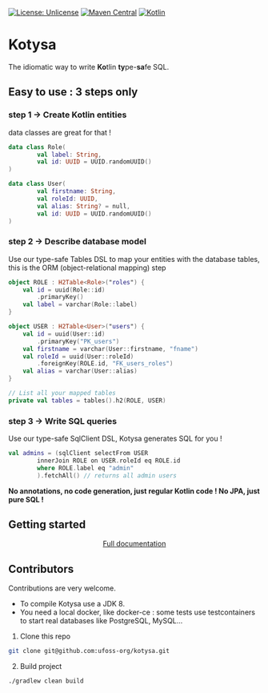 [![License: Unlicense](https://img.shields.io/github/license/ufoss-org/kotysa)](http://unlicense.org/)
[![Maven Central](https://img.shields.io/maven-central/v/org.ufoss.kotysa/kotysa-core)](https://search.maven.org/artifact/org.ufoss.kotysa/kotysa-core)
[![Kotlin](https://img.shields.io/badge/kotlin-1.6.0-blue.svg?logo=kotlin)](http://kotlinlang.org)

# Kotysa

The idiomatic way to write **Ko**tlin **ty**pe-**sa**fe SQL.

## Easy to use : 3 steps only
### step 1 -> Create Kotlin entities

data classes are great for that !

```kotlin
data class Role(
        val label: String,
        val id: UUID = UUID.randomUUID()
)

data class User(
        val firstname: String,
        val roleId: UUID,
        val alias: String? = null,
        val id: UUID = UUID.randomUUID()
)
```

### step 2 -> Describe database model

Use our type-safe Tables DSL to map your entities with the database tables,
this is the ORM (object-relational mapping) step

```kotlin
object ROLE : H2Table<Role>("roles") {
    val id = uuid(Role::id)
        .primaryKey()
    val label = varchar(Role::label)
}

object USER : H2Table<User>("users") {
    val id = uuid(User::id)
        .primaryKey("PK_users")
    val firstname = varchar(User::firstname, "fname")
    val roleId = uuid(User::roleId)
        .foreignKey(ROLE.id, "FK_users_roles")
    val alias = varchar(User::alias)
}

// List all your mapped tables
private val tables = tables().h2(ROLE, USER)
```

### step 3 -> Write SQL queries

Use our type-safe SqlClient DSL, Kotysa generates SQL for you !

```kotlin
val admins = (sqlClient selectFrom USER
        innerJoin ROLE on USER.roleId eq ROLE.id
        where ROLE.label eq "admin"
        ).fetchAll() // returns all admin users
```

**No annotations, no code generation, just regular Kotlin code ! No JPA, just pure SQL !**

## Getting started

<p align="center">
<a href="https://ufoss.org/kotysa/kotysa.html">Full documentation</a>
</p>

## Contributors

Contributions are very welcome.

* To compile Kotysa use a JDK 8.
* You need a local docker, like docker-ce : some tests use testcontainers to start real databases like PostgreSQL, MySQL...

1. Clone this repo

```bash
git clone git@github.com:ufoss-org/kotysa.git
```

2. Build project

```bash
./gradlew clean build
```
